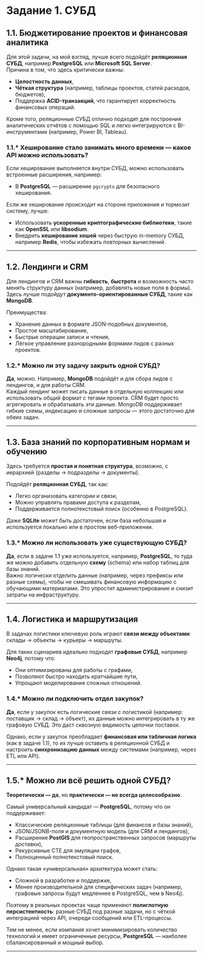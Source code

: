 # Задание 1. СУБД

## 1.1. Бюджетирование проектов и финансовая аналитика

Для этой задачи, на мой взгляд, лучше всего подойдёт **реляционная СУБД**, например **PostgreSQL** или **Microsoft SQL Server**.  
Причина в том, что здесь критически важны:

- **Целостность данных**,
- **Чёткая структура** (например, таблицы проектов, статей расходов, бюджетов),
- Поддержка **ACID-транзакций**, что гарантирует корректность финансовых операций.

Кроме того, реляционные СУБД отлично подходят для построения аналитических отчётов с помощью SQL и легко интегрируются с BI-инструментами (например, Power BI, Tableau).

### 1.1.* Хеширование стало занимать много времени — какое API можно использовать?

Если хеширование выполняется внутри СУБД, можно использовать встроенные расширения, например:

- В **PostgreSQL** — расширение `pgcrypto` для безопасного хеширования.
  
Если же хеширование происходит на стороне приложения и тормозит систему, лучше:

- Использовать **ускоренные криптографические библиотеки**, такие как **OpenSSL** или **libsodium**.
- Внедрить **кеширование хешей** через быструю in-memory СУБД, например **Redis**, чтобы избежать повторных вычислений.

---

## 1.2. Лендинги и CRM

Для лендингов и CRM важны **гибкость**, **быстрота** и возможность часто менять структуру данных (например, добавлять новые поля в формы). Здесь лучше подойдут **документо-ориентированные СУБД**, такие как **MongoDB**.

Преимущества:
- Хранение данных в формате JSON-подобных документов,
- Простое масштабирование,
- Быстрые операции записи и чтения,
- Лёгкое управление разнородными формами лидов с разных проектов.

### 1.2.* Можно ли эту задачу закрыть одной СУБД?

**Да**, можно. Например, **MongoDB** подойдёт и для сбора лидов с лендингов, и для работы CRM.  
Каждый лендинг может писать данные в отдельную коллекцию или использовать общий формат с тегами проекта. CRM будет просто агрегировать и обрабатывать эти данные. MongoDB поддерживает гибкие схемы, индексацию и сложные запросы — этого достаточно для обеих задач.

---

## 1.3. База знаний по корпоративным нормам и обучению

Здесь требуется **простая и понятная структура**, возможно, с иерархией (разделы → подразделы → документы).  

Подойдёт **реляционная СУБД**, так как:
- Легко организовать категории и связи,
- Можно управлять правами доступа к разделам,
- Поддерживается полнотекстовый поиск (особенно в PostgreSQL).

Даже **SQLite** может быть достаточен, если база небольшая и используется локально или в простом веб-приложении.

### 1.3.* Можно ли использовать уже существующую СУБД?

**Да**, если в задаче 1.1 уже используется, например, **PostgreSQL**, то туда же можно добавить отдельную **схему** (schema) или набор таблиц для базы знаний.  
Важно логически отделить данные (например, через префиксы или разные схемы), чтобы не смешивать финансовую информацию с обучающими материалами. Это упростит администрирование и снизит затраты на инфраструктуру.

---

## 1.4. Логистика и маршрутизация

В задачах логистики ключевую роль играют **связи между объектами**: склады → объекты → курьеры → маршруты.  

Для таких сценариев идеально подходят **графовые СУБД**, например **Neo4j**, потому что:
- Они оптимизированы для работы с графами,
- Позволяют быстро находить кратчайшие пути,
- Упрощают моделирование сложных отношений.

### 1.4.* Можно ли подключить отдел закупок?

**Да**, если у закупок есть логические связи с логистикой (например: поставщик → склад → объект), их данные можно интегрировать в ту же графовую СУБД. Это даст сквозную видимость цепочки поставок.

Однако, если у закупок преобладает **финансовая или табличная логика** (как в задаче 1.1), то их лучше оставить в реляционной СУБД и настроить **синхронизацию данных** между системами (например, через ETL или API).

---

## 1.5.* Можно ли всё решить одной СУБД?

**Теоретически — да**, но **практически — не всегда целесообразно**.

Самый универсальный кандидат — **PostgreSQL**, потому что он поддерживает:

- Классические реляционные таблицы (для финансов и базы знаний),
- JSON/JSONB-поля и документную модель (для CRM и лендингов),
- Расширение **PostGIS** для геопространственных запросов (маршруты доставки),
- Рекурсивные CTE для эмуляции графов,
- Полноценный полнотекстовый поиск.

Однако такая «универсальная» архитектура может стать:

- Сложной в разработке и поддержке,
- Менее производительной для специфических задач (например, графовые запросы будут медленнее в PostgreSQL, чем в Neo4j).

Поэтому в реальных проектах чаще применяют **полиглотную персистентность**: разные СУБД под разные задачи, но с чёткой интеграцией через API, очереди сообщений или ETL-процессы.

Тем не менее, если компания хочет минимизировать количество технологий и имеет ограниченные ресурсы, **PostgreSQL** — наиболее сбалансированный и мощный выбор.

---



